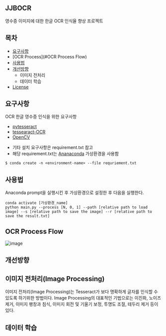 JJBOCR
------------------
영수증 이미지에 대한 한글 OCR 인식율 향상 프로젝트

목차
-----------------

  * [요구사항](#요구사항)
  * [OCR Process](#OCR Process Flow)
  * [사용법](#사용법) 
  * [개선방향](#개선방향)
    * 이미지 전처리
    * 데이터 학습
  * [License](#license)

요구사항
------------

OCR 한글 영수증 인식을 위한 요구사항

  * [pytesseract][pytessearct]
  * [tessearact-OCR][tessearact-OCR]
  * [OpenCV][opencv]


[opencv]: https://opencv.org/
[python]: https://www.python.org/
[pytessearct]: https://github.com/madmaze/pytesseract/
[tessearact-OCR]: https://github.com/UB-Mannheim/tesseract/wiki
[ananaconda]: https://www.anaconda.com/
 * 기타 설치 요구사항은 requirement.txt 참고
 * 해당 requirement.txt는 [Ananaconda][ananaconda] 가상환경을 사용함
```
$ conda create -n <environment-name> --file requriement.txt
```


사용법
----------------------------
Anaconda prompt을 실행시킨 후 가상환경으로 설정한 후 다음을 실행한다. 
```shell
conda activate [가상환경_name]
python main.py --process [N, 0, 1] --path [relative path to load image] --s [relative path to save the image] --r [relative path to save the result.txt]
```

OCR Process Flow
-------------------------
![image](https://user-images.githubusercontent.com/64830434/198179750-1136d80b-a302-4a57-a9ce-eefe359f73b8.png)

개선방향
----------------------
## 이미지 전처리(Image Processing)
이미지 전처리(Image Processing)는 Tesseract가 보다 명확하게 글자를 인식할 수 있도록 하기위한
방법이다. Image Processing의 대표적인 기법으로는 이진화, 노이즈 제거, 이미지 팽창과
침식, 이미지 회전 및 기울기 보정, 투명도 조절, 테두리 제거 등이 있다.

## 데이터 학습